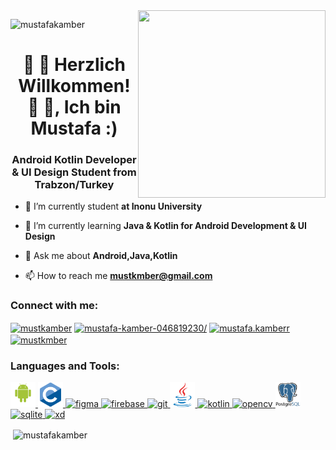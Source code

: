 <img src="https://media.giphy.com/media/llAxFwbxRvv2ZmneQG/giphy.gif" align="right" width="300" height="300">

<p align="left"> <img src="https://komarev.com/ghpvc/?username=mustafakamber&label=Profile%20views&color=0e75b6&style=flat" alt="mustafakamber" /> </p>

<h1 align="center">👋 🫡  Herzlich Willkommen! 🫡 👋, Ich bin Mustafa  :)</h1>
<h3 align="center">Android Kotlin Developer & UI Design Student from Trabzon/Turkey</h3>

- 🔭 I’m currently student **at Inonu University**

- 🌱 I’m currently learning **Java & Kotlin for Android Development & UI Design**

- 💬 Ask me about **Android,Java,Kotlin**

- 📫 How to reach me **mustkmber@gmail.com**

<h3 align="left">Connect with me:</h3>
<p align="left">
<a href="https://twitter.com/mustkamber" target="blank"><img align="center" src="https://raw.githubusercontent.com/rahuldkjain/github-profile-readme-generator/master/src/images/icons/Social/twitter.svg" alt="mustkamber" height="30" width="40" /></a>
<a href="https://linkedin.com/in/mustafa-kamber-046819230/" target="blank"><img align="center" src="https://raw.githubusercontent.com/rahuldkjain/github-profile-readme-generator/master/src/images/icons/Social/linked-in-alt.svg" alt="mustafa-kamber-046819230/" height="30" width="40" /></a>
<a href="https://instagram.com/mustafa.kamberr" target="blank"><img align="center" src="https://raw.githubusercontent.com/rahuldkjain/github-profile-readme-generator/master/src/images/icons/Social/instagram.svg" alt="mustafa.kamberr" height="30" width="40" /></a>
<a href="https://www.hackerrank.com/mustkmber" target="blank"><img align="center" src="https://raw.githubusercontent.com/rahuldkjain/github-profile-readme-generator/master/src/images/icons/Social/hackerrank.svg" alt="mustkmber" height="30" width="40" /></a>
</p>


<h3 align="left">Languages and Tools:</h3>
<p align="left"> <a href="https://developer.android.com" target="_blank" rel="noreferrer"> <img src="https://raw.githubusercontent.com/devicons/devicon/master/icons/android/android-original-wordmark.svg" alt="android" width="40" height="40"/> </a> <a href="https://www.cprogramming.com/" target="_blank" rel="noreferrer"> <img src="https://raw.githubusercontent.com/devicons/devicon/master/icons/c/c-original.svg" alt="c" width="40" height="40"/> </a> <a href="https://www.figma.com/" target="_blank" rel="noreferrer"> <img src="https://www.vectorlogo.zone/logos/figma/figma-icon.svg" alt="figma" width="40" height="40"/> </a> <a href="https://firebase.google.com/" target="_blank" rel="noreferrer"> <img src="https://www.vectorlogo.zone/logos/firebase/firebase-icon.svg" alt="firebase" width="40" height="40"/> </a> <a href="https://git-scm.com/" target="_blank" rel="noreferrer"> <img src="https://www.vectorlogo.zone/logos/git-scm/git-scm-icon.svg" alt="git" width="40" height="40"/> </a> <a href="https://www.java.com" target="_blank" rel="noreferrer"> <img src="https://raw.githubusercontent.com/devicons/devicon/master/icons/java/java-original.svg" alt="java" width="40" height="40"/> </a> <a href="https://kotlinlang.org" target="_blank" rel="noreferrer"> <img src="https://www.vectorlogo.zone/logos/kotlinlang/kotlinlang-icon.svg" alt="kotlin" width="40" height="40"/> </a> <a href="https://opencv.org/" target="_blank" rel="noreferrer"> <img src="https://www.vectorlogo.zone/logos/opencv/opencv-icon.svg" alt="opencv" width="40" height="40"/> </a> <a href="https://www.postgresql.org" target="_blank" rel="noreferrer"> <img src="https://raw.githubusercontent.com/devicons/devicon/master/icons/postgresql/postgresql-original-wordmark.svg" alt="postgresql" width="40" height="40"/> </a> <a href="https://www.sqlite.org/" target="_blank" rel="noreferrer"> <img src="https://www.vectorlogo.zone/logos/sqlite/sqlite-icon.svg" alt="sqlite" width="40" height="40"/> </a> <a href="https://www.adobe.com/products/xd.html" target="_blank" rel="noreferrer"> <img src="https://cdn.worldvectorlogo.com/logos/adobe-xd.svg" alt="xd" width="40" height="40"/> </a> </p>


&nbsp;<img align="center" src="https://github-readme-stats.vercel.app/api?username=mustafakamber&show_icons=true&locale=en" alt="mustafakamber" /></p>


